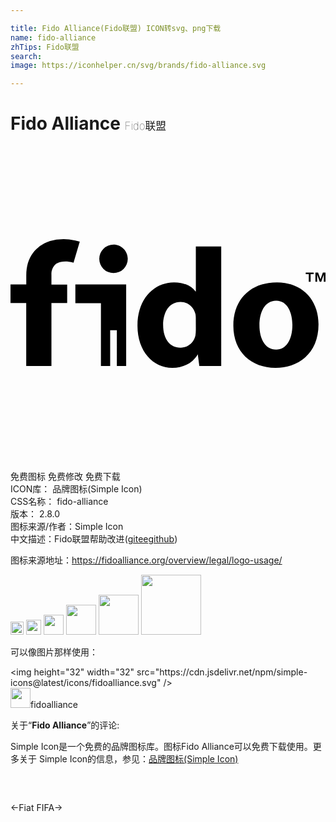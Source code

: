 ```yaml
---

title: Fido Alliance(Fido联盟) ICON转svg、png下载
name: fido-alliance
zhTips: Fido联盟
search: 
image: https://iconhelper.cn/svg/brands/fido-alliance.svg

---
```


# Fido Alliance  <small style="font-size: 60%;font-weight: 100">Fido联盟</small>

<div id="svg" class="svg-wrap">
<svg xmlns="http://www.w3.org/2000/svg" role="img" viewBox="0 0 24 24"><title>Fido Alliance icon</title><path d="M7.849 7.513a1.085 1.085 0 1 0 1.085 1.086v-.001c0-.599-.486-1.085-1.085-1.085zM4.942 10.553v1.418H6.89v4.793h.704V14.04h.509v2.724h.71v-6.211H4.941zM14.122 11.089H14.1c-.287-.416-.862-.702-1.639-.702-1.489 0-2.797 1.224-2.786 3.319 0 1.936 1.181 3.201 2.659 3.201.797 0 1.56-.361 1.935-1.04l.117.893h1.669V7.651h-1.934zm0 2.904c0 .158-.012.313-.034.465l.002-.017c-.11.532-.574.925-1.13.925h-.014.001c-.797 0-1.318-.659-1.318-1.723 0-.978.446-1.767 1.329-1.767.606 0 1.022.437 1.138.947.014.09.023.194.023.3l-.001.054v-.003zM4.802 8.89l.475-1.6a2.914 2.914 0 0 0-.384-.101l-.019-.003a3.654 3.654 0 0 0-.829-.092 3.73 3.73 0 0 0-1.084.159l.027-.007a2.022 2.022 0 0 0-.38.153l.011-.005a2.624 2.624 0 0 0-.663.475c-.5.49-.754 1.155-.754 1.975v.708H-.001v1.418h1.199v4.793h1.921V11.97h1.199v-1.416H3.119v-.75a1.019 1.019 0 0 1 .23-.713l-.001.002a.736.736 0 0 1 .063-.062l.001-.001s.414-.41 1.389-.14zM20.306 10.388c-2.01 0-3.327 1.286-3.327 3.307s1.393 3.212 3.213 3.212c1.664 0 3.276-1.04 3.276-3.327-.002-1.874-1.267-3.192-3.162-3.192zm-.063 5.126c-.832 0-1.276-.797-1.276-1.871 0-.915.361-1.861 1.276-1.861.871 0 1.234.936 1.234 1.851 0 1.137-.482 1.882-1.234 1.882zM22.493 9.761h.232v.589h.14v-.589h.231v-.117h-.603v.117zM23.799 9.644l-.182.505-.181-.505h-.203v.707h.13V9.78l.198.571h.113l.195-.571v.571h.13v-.707h-.201z"/></svg>
</div>
<detail full-name='fido-alliance'></detail>

<div class="detail-page">
<p>
<span><span class="badge-success badge">免费图标</span> <span class="badge-success badge">免费修改</span>  <span class="badge-success badge">免费下载</span> </span>
<br/>
<span>
ICON库：
<span class="badge-secondary badge">品牌图标(Simple Icon)</span> 
</span>
<br/>
<span>
CSS名称：
<span class="badge-secondary badge">fido-alliance</span> 
</span>

<br/>
<span>
版本：
<span class="badge-secondary badge">2.8.0</span> 
</span>
<br/>
<span>图标来源/作者：<span class="badge-light badge">Simple Icon</span></span> 
<br/>
<span class="zh-detail">中文描述：<span class="badge-primary badge">Fido联盟</span><span class="help-link"><span>帮助改进</span>(<a href="https://gitee.com/liuwave/icon-helper/edit/master/json/brands/fido-alliance.json" target="_blank" rel="noopener noreferrer">gitee</a><a href="https://github.com/liuwave/icon-helper/edit/master/json/brands/fido-alliance.json" target="_blank" rel="noopener noreferrer">github</a></span>)</span><br/>
</p>
</div><div class="description description alert alert-light"><p>图标来源地址：<a href="https://fidoalliance.org/overview/legal/logo-usage/" target="_blank" rel="noopener noreferrer">https://fidoalliance.org/overview/legal/logo-usage/</a></p></div>
<div class="alert alert-dark">
<img height="21" width="21" src="https://cdn.jsdelivr.net/npm/simple-icons@latest/icons/fidoalliance.svg" />
<img height="24" width="24" src="https://cdn.jsdelivr.net/npm/simple-icons@latest/icons/fidoalliance.svg" />
<img height="32" width="32" src="https://cdn.jsdelivr.net/npm/simple-icons@latest/icons/fidoalliance.svg" />
<img height="48" width="48" src="https://cdn.jsdelivr.net/npm/simple-icons@latest/icons/fidoalliance.svg" />
<img height="64" width="64" src="https://cdn.jsdelivr.net/npm/simple-icons@latest/icons/fidoalliance.svg" />
<img height="96" width="96" src="https://cdn.jsdelivr.net/npm/simple-icons@latest/icons/fidoalliance.svg" />

</div>
<div>
  <p>可以像图片那样使用：    
  </p>
  <div class="alert alert-primary" style="font-size: 14px">
    &lt;img height="32" width="32" src="https://cdn.jsdelivr.net/npm/simple-icons@latest/icons/fidoalliance.svg" /&gt;
    <copy-btn content='<img height="32" width="32" src="https://cdn.jsdelivr.net/npm/simple-icons@latest/icons/fidoalliance.svg" />'></copy-btn>
  </div>
  <div class="alert alert-secondary">
    <img height="32" width="32" src="https://cdn.jsdelivr.net/npm/simple-icons@latest/icons/fidoalliance.svg" />fidoalliance
    <copy-btn content="fidoalliance" btn-title="复制图标名称"></copy-btn>
  </div>
</div>
<div class="icon-detail__container">
<p>关于“<b>Fido Alliance</b>”的评论:</p>
</div>
<Vssue title="关于“Fido Alliance”的评论" />
<div><p>Simple Icon是一个免费的品牌图标库。图标Fido Alliance可以免费下载使用。更多关于  Simple Icon的信息，参见：<a target="_blank" href="https://iconhelper.cn/brands.html">品牌图标(Simple Icon)</a>
</p></div>


<div style="padding:2rem 0 " class="page-nav"><p class="inner"><span class="prev">←<router-link to="/icon/fiat.html">Fiat</router-link></span> <span class="next"><router-link to="/icon/fifa.html">FIFA</router-link>→</span></p></div>
